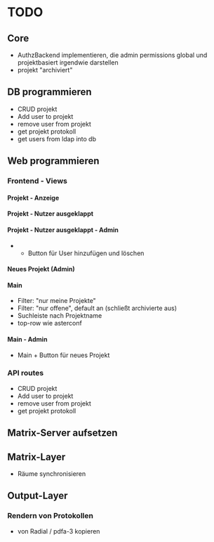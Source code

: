 # TODO
## Core
- AuthzBackend implementieren, die admin permissions global und projektbasiert irgendwie darstellen
- projekt "archiviert"

## DB programmieren
- CRUD projekt
- Add user to projekt
- remove user from projekt
- get projekt protokoll
- get users from ldap into db

## Web programmieren
### Frontend - Views
#### Projekt - Anzeige
#### Projekt - Nutzer ausgeklappt
#### Projekt - Nutzer ausgeklappt - Admin
- + Button für User hinzufügen und löschen
#### Neues Projekt (Admin)
#### Main
- Filter: "nur meine Projekte"
- Filter: "nur offene", default an (schließt archivierte aus)
- Suchleiste nach Projektname
- top-row wie asterconf
#### Main - Admin
- Main + Button für neues Projekt

### API routes
- CRUD projekt
- Add user to projekt
- remove user from projekt
- get projekt protokoll


## Matrix-Server aufsetzen

## Matrix-Layer
- Räume synchronisieren

## Output-Layer
### Rendern von Protokollen
- von Radial / pdfa-3 kopieren

